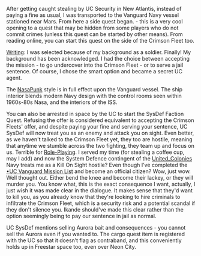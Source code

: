 After getting caught stealing by UC Security in New Atlantis, instead of paying a fine as usual, I was transported to the Vanguard Navy vessel stationed near Mars. From here a side quest began. - this is a very cool opening to a quest that may be hidden from some players who do not commit crimes (unless this quest can be started by other means).
	From reading online, you can start this quest on the side of the Crimson Fleet too.

[Writing](Writing/Writing.md): I was selected because of my background as a soldier. Finally! My background has been acknowledged. I had the choice between accepting the mission - to go undercover into the Crimson Fleet - or to serve a jail sentence. Of course, I chose the smart option and became a secret UC agent.

The [NasaPunk](Presentation/NasaPunk.md) style is in full effect upon the Vanguard vessel. The ship interior blends modern Navy design with the control rooms seen within 1960s-80s Nasa, and the interiors of the ISS.  

You can also be arrested in space by the UC to start the SysDef Faction Quest. 
Refusing the offer is considered equivalent to accepting the Crimson Fleets' offer, and despite paying your fine and serving your sentence, UC SysDef will now treat you as an enemy and attack you on sight. Even better, as we haven't talked to the Crimson Fleet yet, they too are hostile, meaning that anytime we stumble across the two fighting, they team up and focus on us.
Terrible for [Role-Playing](../../Gameplay_Systems/Role-Playing.md). I served my time (for stealing a coffee cup, may I add) and now the System Defence contingent of the [United_Colonies](Factions/United_Colonies.md) Navy treats me as a Kill On Sight hostile? 
Even though I’ve completed the [•UC Vanguard Mission List](../UC_Vanguard/•UC%20Vanguard%20Mission%20List.md) and become an official citizen? Wow, just wow. Well thought out. Either bend the knee and become their lackey, or they will murder you. 
	You know what, this is the exact consequence I want, actually, I just wish it was made clear in the dialogue. It makes sense that they'd want to kill you, as you already know that they're looking to hire criminals to infiltrate the Crimson Fleet, which is a security risk and a potential scandal if they don't silence you. Ikande should've made this clear rather than the option seemingly being to pay our sentence in jail as normal.

UC SysDef mentions selling Aurora bait and consequences - you cannot sell the Aurora even if you wanted to. The cargo quest item is registered with the UC so that it doesn’t flag as contraband, and this conveniently holds up in Freestar space too, even over Neon City.

